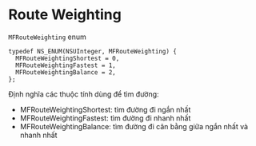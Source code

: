 # Route Weighting

`MFRouteWeighting` enum

```objc
typedef NS_ENUM(NSUInteger, MFRouteWeighting) {
  MFRouteWeightingShortest = 0,
  MFRouteWeightingFastest = 1,
  MFRouteWeightingBalance = 2,
};
```

Định nghĩa các thuộc tính dùng để tìm đường:
  - MFRouteWeightingShortest: tìm đường đi ngắn nhất
  - MFRouteWeightingFastest: tìm đường đi nhanh nhất
  - MFRouteWeightingBalance: tìm đường đi cân bằng giữa ngắn nhất và nhanh nhất

  